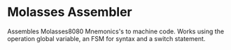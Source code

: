 # Molasses Assembler

Assembles Molasses8080 Mnemonics's to machine code. Works using the operation global variable, an FSM for syntax and a switch statement.



